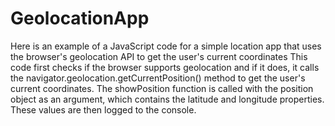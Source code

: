 # GeolocationApp
Here is an example of a JavaScript code for a simple location app that uses the browser's geolocation API to get the user's current coordinates
This code first checks if the browser supports geolocation and if it does, it calls the navigator.geolocation.getCurrentPosition() method to get the user's current coordinates. The showPosition function is called with the position object as an argument, which contains the latitude and longitude properties. These values are then logged to the console.
